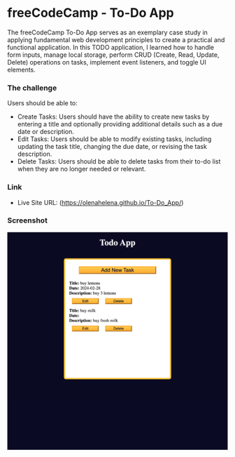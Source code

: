 # freeCodeCamp - To-Do App

The freeCodeCamp To-Do App serves as an exemplary case study in applying fundamental web development principles to create a practical and functional application. In this TODO application, I learned how to handle form inputs, manage local storage, perform CRUD (Create, Read, Update, Delete) operations on tasks, implement event listeners, and toggle UI elements.


### The challenge

Users should be able to:

- Create Tasks: Users should have the ability to create new tasks by entering a title and optionally providing additional details such as a due date or description.
- Edit Tasks: Users should be able to modify existing tasks, including updating the task title, changing the due date, or revising the task description.
- Delete Tasks: Users should be able to delete tasks from their to-do list when they are no longer needed or relevant.


### Link

- Live Site URL: (https://olenahelena.github.io/To-Do_App/)

### Screenshot

![](./screenshot.png)
